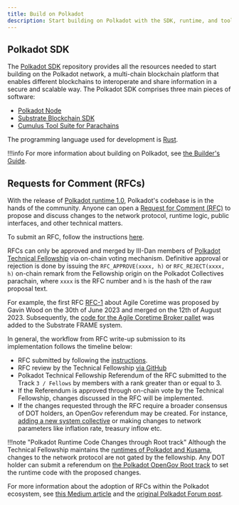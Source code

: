 ```yaml
---
title: Build on Polkadot
description: Start building on Polkadot with the SDK, runtime, and tools for creating interoperable and scalable blockchain applications.
---
```


## Polkadot SDK

The [Polkadot SDK](https://github.com/paritytech/polkadot-sdk) repository provides all the resources
needed to start building on the Polkadot network, a multi-chain blockchain platform that enables
different blockchains to interoperate and share information in a secure and scalable way. The
Polkadot SDK comprises three main pieces of software:

- [Polkadot Node](https://github.com/paritytech/polkadot-sdk/tree/master/polkadot)
- [Substrate Blockchain SDK](https://github.com/paritytech/polkadot-sdk/tree/master/substrate)
- [Cumulus Tool Suite for Parachains](https://github.com/paritytech/polkadot-sdk/tree/master/cumulus)

The programming language used for development is [Rust](https://www.rust-lang.org/).

!!!info
    For more information about building on Polkadot, see [the Builder's Guide](../build/build-guide.md).


## Requests for Comment (RFCs)

With the release of [Polkadot runtime 1.0](./polkadot-v1.md), Polkadot's codebase is in the hands of
the community. Anyone can open a
[Request for Comment (RFC)](https://github.com/polkadot-fellows/RFCs) to propose and discuss changes
to the network protocol, runtime logic, public interfaces, and other technical matters.

To submit an RFC, follow the instructions [here](https://github.com/polkadot-fellows/RFCs#process).

RFCs can only be approved and merged by III-Dan members of
[Polkadot Technical Fellowship](../learn/learn-polkadot-technical-fellowship.md) via on-chain voting
mechanism. Definitive approval or rejection is done by issuing the `RFC_APPROVE(xxxx, h)` or
`RFC_REJECT(xxxx, h)` on-chain remark from the Fellowship origin on the Polkadot Collectives
parachain, where `xxxx` is the RFC number and `h` is the hash of the raw proposal text.

For example, the first RFC [RFC-1](https://github.com/polkadot-fellows/RFCs/pull/1) about Agile
Coretime was proposed by Gavin Wood on the 30th of June 2023 and merged on the 12th of August 2023.
Subsequently, the
[code for the Agile Coretime Broker pallet](https://github.com/paritytech/polkadot-sdk/tree/master/substrate/pull/14568)
was added to the Substrate FRAME system.

In general, the workflow from RFC write-up submission to its implementation follows the timeline
below:

- RFC submitted by following the [instructions](https://github.com/polkadot-fellows/RFCs#process).
- RFC review by the Technical Fellowship [via GitHub](https://github.com/polkadot-fellows/RFCs)
- Polkadot Technical Fellowship Referendum of the RFC submitted to the Track `3 / Fellows` by
  members with a rank greater than or equal to 3.
- If the Referendum is approved through on-chain vote by the Technical Fellowship, changes discussed
  in the RFC will be implemented.
- If the changes requested through the RFC require a broader consensus of DOT holders, an OpenGov
  referendum may be created. For instance,
  [adding a new system collective](https://github.com/polkadot-fellows/RFCs/blob/main/text/0012-process-for-adding-new-collectives.md)
  or making changes to network parameters like inflation rate, treasury inflow etc.

!!!note "Polkadot Runtime Code Changes through Root track"
    Although the Technical Fellowship maintains the [runtimes of Polkadot and Kusama](https://github.com/polkadot-fellows/runtimes), changes to the network protocol are not gated by the fellowship. Any DOT holder can submit a referendum on [the Polkadot OpenGov Root track](../learn/learn-polkadot-opengov-origins.md#root) to set the runtime code with the proposed changes.

For more information about the adoption of RFCs within the Polkadot ecosystem, see
[this Medium article](https://www.polkadotphilosophy.com/polkadots-strategic-adoption-of-rfcs-pioneering-a-collaborative-future-in-blockchain-3330843cfd4f)
and the
[original Polkadot Forum post](https://forum.polkadot.network/t/polkadot-protocol-proposals-rfc-process/1421/1).